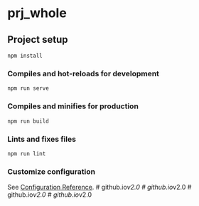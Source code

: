 # prj_whole

## Project setup
```
npm install
```

### Compiles and hot-reloads for development
```
npm run serve
```

### Compiles and minifies for production
```
npm run build
```

### Lints and fixes files
```
npm run lint
```

### Customize configuration
See [Configuration Reference](https://cli.vuejs.org/config/).
#   g i t h u b . i o _ v 2 . 0  
 #   g i t h u b . i o _ v 2 . 0  
 #   g i t h u b . i o _ v 2 . 0  
 #   g i t h u b . i o _ v 2 . 0  
 
